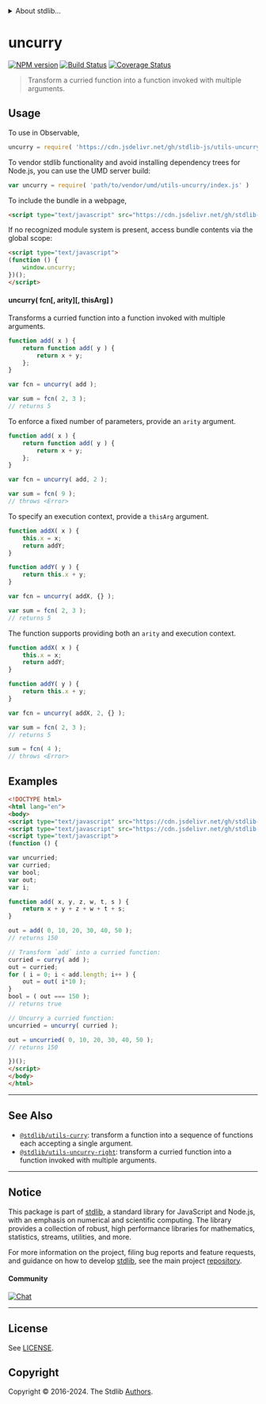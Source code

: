 <!--

@license Apache-2.0

Copyright (c) 2018 The Stdlib Authors.

Licensed under the Apache License, Version 2.0 (the "License");
you may not use this file except in compliance with the License.
You may obtain a copy of the License at

   http://www.apache.org/licenses/LICENSE-2.0

Unless required by applicable law or agreed to in writing, software
distributed under the License is distributed on an "AS IS" BASIS,
WITHOUT WARRANTIES OR CONDITIONS OF ANY KIND, either express or implied.
See the License for the specific language governing permissions and
limitations under the License.

-->


<details>
  <summary>
    About stdlib...
  </summary>
  <p>We believe in a future in which the web is a preferred environment for numerical computation. To help realize this future, we've built stdlib. stdlib is a standard library, with an emphasis on numerical and scientific computation, written in JavaScript (and C) for execution in browsers and in Node.js.</p>
  <p>The library is fully decomposable, being architected in such a way that you can swap out and mix and match APIs and functionality to cater to your exact preferences and use cases.</p>
  <p>When you use stdlib, you can be absolutely certain that you are using the most thorough, rigorous, well-written, studied, documented, tested, measured, and high-quality code out there.</p>
  <p>To join us in bringing numerical computing to the web, get started by checking us out on <a href="https://github.com/stdlib-js/stdlib">GitHub</a>, and please consider <a href="https://opencollective.com/stdlib">financially supporting stdlib</a>. We greatly appreciate your continued support!</p>
</details>

# uncurry

[![NPM version][npm-image]][npm-url] [![Build Status][test-image]][test-url] [![Coverage Status][coverage-image]][coverage-url] <!-- [![dependencies][dependencies-image]][dependencies-url] -->

> Transform a curried function into a function invoked with multiple arguments.

<!-- Section to include introductory text. Make sure to keep an empty line after the intro `section` element and another before the `/section` close. -->

<section class="intro">

</section>

<!-- /.intro -->

<!-- Package usage documentation. -->



<section class="usage">

## Usage

To use in Observable,

```javascript
uncurry = require( 'https://cdn.jsdelivr.net/gh/stdlib-js/utils-uncurry@v0.2.2-umd/browser.js' )
```

To vendor stdlib functionality and avoid installing dependency trees for Node.js, you can use the UMD server build:

```javascript
var uncurry = require( 'path/to/vendor/umd/utils-uncurry/index.js' )
```

To include the bundle in a webpage,

```html
<script type="text/javascript" src="https://cdn.jsdelivr.net/gh/stdlib-js/utils-uncurry@v0.2.2-umd/browser.js"></script>
```

If no recognized module system is present, access bundle contents via the global scope:

```html
<script type="text/javascript">
(function () {
    window.uncurry;
})();
</script>
```

#### uncurry( fcn\[, arity]\[, thisArg] )

Transforms a curried function into a function invoked with multiple arguments.

<!-- eslint-disable no-restricted-syntax -->

```javascript
function add( x ) {
    return function add( y ) {
        return x + y;
    };
}

var fcn = uncurry( add );

var sum = fcn( 2, 3 );
// returns 5
```

To enforce a fixed number of parameters, provide an `arity` argument.

<!-- run throws: true -->

<!-- eslint-disable no-restricted-syntax -->

```javascript
function add( x ) {
    return function add( y ) {
        return x + y;
    };
}

var fcn = uncurry( add, 2 );

var sum = fcn( 9 );
// throws <Error>
```

To specify an execution context, provide a `thisArg` argument.

<!-- eslint-disable no-invalid-this -->

```javascript
function addX( x ) {
    this.x = x;
    return addY;
}

function addY( y ) {
    return this.x + y;
}

var fcn = uncurry( addX, {} );

var sum = fcn( 2, 3 );
// returns 5
```

The function supports providing both an `arity` and execution context.

<!-- run throws: true -->

<!-- eslint-disable no-invalid-this -->

```javascript
function addX( x ) {
    this.x = x;
    return addY;
}

function addY( y ) {
    return this.x + y;
}

var fcn = uncurry( addX, 2, {} );

var sum = fcn( 2, 3 );
// returns 5

sum = fcn( 4 );
// throws <Error>
```

</section>

<!-- /.usage -->

<!-- Package usage notes. Make sure to keep an empty line after the `section` element and another before the `/section` close. -->

<section class="notes">

</section>

<!-- /.notes -->

<!-- Package usage examples. -->

<section class="examples">

## Examples

<!-- eslint no-undef: "error" -->

```html
<!DOCTYPE html>
<html lang="en">
<body>
<script type="text/javascript" src="https://cdn.jsdelivr.net/gh/stdlib-js/utils-curry@umd/browser.js"></script>
<script type="text/javascript" src="https://cdn.jsdelivr.net/gh/stdlib-js/utils-uncurry@v0.2.2-umd/browser.js"></script>
<script type="text/javascript">
(function () {

var uncurried;
var curried;
var bool;
var out;
var i;

function add( x, y, z, w, t, s ) {
    return x + y + z + w + t + s;
}

out = add( 0, 10, 20, 30, 40, 50 );
// returns 150

// Transform `add` into a curried function:
curried = curry( add );
out = curried;
for ( i = 0; i < add.length; i++ ) {
    out = out( i*10 );
}
bool = ( out === 150 );
// returns true

// Uncurry a curried function:
uncurried = uncurry( curried );

out = uncurried( 0, 10, 20, 30, 40, 50 );
// returns 150

})();
</script>
</body>
</html>
```

</section>

<!-- /.examples -->

<!-- Section to include cited references. If references are included, add a horizontal rule *before* the section. Make sure to keep an empty line after the `section` element and another before the `/section` close. -->

<section class="references">

</section>

<!-- /.references -->

<!-- Section for related `stdlib` packages. Do not manually edit this section, as it is automatically populated. -->

<section class="related">

* * *

## See Also

-   <span class="package-name">[`@stdlib/utils-curry`][@stdlib/utils/curry]</span><span class="delimiter">: </span><span class="description">transform a function into a sequence of functions each accepting a single argument.</span>
-   <span class="package-name">[`@stdlib/utils-uncurry-right`][@stdlib/utils/uncurry-right]</span><span class="delimiter">: </span><span class="description">transform a curried function into a function invoked with multiple arguments.</span>

</section>

<!-- /.related -->

<!-- Section for all links. Make sure to keep an empty line after the `section` element and another before the `/section` close. -->


<section class="main-repo" >

* * *

## Notice

This package is part of [stdlib][stdlib], a standard library for JavaScript and Node.js, with an emphasis on numerical and scientific computing. The library provides a collection of robust, high performance libraries for mathematics, statistics, streams, utilities, and more.

For more information on the project, filing bug reports and feature requests, and guidance on how to develop [stdlib][stdlib], see the main project [repository][stdlib].

#### Community

[![Chat][chat-image]][chat-url]

---

## License

See [LICENSE][stdlib-license].


## Copyright

Copyright &copy; 2016-2024. The Stdlib [Authors][stdlib-authors].

</section>

<!-- /.stdlib -->

<!-- Section for all links. Make sure to keep an empty line after the `section` element and another before the `/section` close. -->

<section class="links">

[npm-image]: http://img.shields.io/npm/v/@stdlib/utils-uncurry.svg
[npm-url]: https://npmjs.org/package/@stdlib/utils-uncurry

[test-image]: https://github.com/stdlib-js/utils-uncurry/actions/workflows/test.yml/badge.svg?branch=v0.2.2
[test-url]: https://github.com/stdlib-js/utils-uncurry/actions/workflows/test.yml?query=branch:v0.2.2

[coverage-image]: https://img.shields.io/codecov/c/github/stdlib-js/utils-uncurry/main.svg
[coverage-url]: https://codecov.io/github/stdlib-js/utils-uncurry?branch=main

<!--

[dependencies-image]: https://img.shields.io/david/stdlib-js/utils-uncurry.svg
[dependencies-url]: https://david-dm.org/stdlib-js/utils-uncurry/main

-->

[chat-image]: https://img.shields.io/gitter/room/stdlib-js/stdlib.svg
[chat-url]: https://app.gitter.im/#/room/#stdlib-js_stdlib:gitter.im

[stdlib]: https://github.com/stdlib-js/stdlib

[stdlib-authors]: https://github.com/stdlib-js/stdlib/graphs/contributors

[umd]: https://github.com/umdjs/umd
[es-module]: https://developer.mozilla.org/en-US/docs/Web/JavaScript/Guide/Modules

[deno-url]: https://github.com/stdlib-js/utils-uncurry/tree/deno
[deno-readme]: https://github.com/stdlib-js/utils-uncurry/blob/deno/README.md
[umd-url]: https://github.com/stdlib-js/utils-uncurry/tree/umd
[umd-readme]: https://github.com/stdlib-js/utils-uncurry/blob/umd/README.md
[esm-url]: https://github.com/stdlib-js/utils-uncurry/tree/esm
[esm-readme]: https://github.com/stdlib-js/utils-uncurry/blob/esm/README.md
[branches-url]: https://github.com/stdlib-js/utils-uncurry/blob/main/branches.md

[stdlib-license]: https://raw.githubusercontent.com/stdlib-js/utils-uncurry/main/LICENSE

<!-- <related-links> -->

[@stdlib/utils/curry]: https://github.com/stdlib-js/utils-curry/tree/umd

[@stdlib/utils/uncurry-right]: https://github.com/stdlib-js/utils-uncurry-right/tree/umd

<!-- </related-links> -->

</section>

<!-- /.links -->
